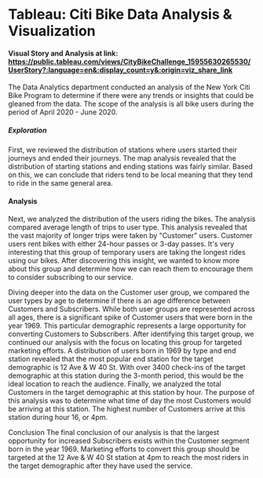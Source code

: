 # Tableau: Citi Bike Data Analysis & Visualization

#### Visual Story and Analysis at link: https://public.tableau.com/views/CityBikeChallenge_15955630265530/UserStory?:language=en&:display_count=y&:origin=viz_share_link

The Data Analytics department conducted an analysis of the New York Citi Bike Program to determine if there were any trends or insights that could be gleaned from the data. The scope of the analysis is all bike users during the period of April 2020 - June 2020.

##### Exploration
First, we reviewed the distribution of stations where users started their journeys and ended their journeys. The map analysis revealed that the distribution of starting stations and ending stations was fairly similar. Based on this, we can conclude that riders tend to be local meaning that they tend to ride in the same general area.

#### Analysis
Next, we analyzed the distribution of the users riding the bikes. The analysis compared average length of trips to user type. This analysis revealed that the vast majority of longer trips were taken by "Customer" users. Customer users rent bikes with either 24-hour passes or 3-day passes. It's very interesting that this group of temporary users are taking the longest rides using our bikes. After discovering this insight, we wanted to know more about this group and determine how we can reach them to encourage them to consider subscribing to our service.

Diving deeper into the data on the Customer user group, we compared the user types by age to determine if there is an age difference between Customers and Subscribers. While both user groups are represented across all ages, there is a significant spike of Customer users that were born in the year 1969. This particular demographic represents a large opportunity for converting Customers to Subscribers. After identifying this target group, we continued our analysis with the focus on locating this group for targeted marketing efforts. A distribution of users born in 1969 by type and end station revealed that the most popular end station for the target demographic is 12 Ave & W 40 St. With over 3400 check-ins of the target demographic at this station during the 3-month period, this would be the ideal location to reach the audience. Finally, we analyzed the total Customers in the target demographic at this station by hour. The purpose of this analysis was to determine what time of day the most Customers would be arriving at this station. The highest number of Customers arrive at this station during hour 16, or 4pm.

Conclusion
The final conclusion of our analysis is that the largest opportunity for increased Subscribers exists within the Customer segment born in the year 1969. Marketing efforts to convert this group should be targeted at the 12 Ave & W 40 St station at 4pm to reach the most riders in the target demographic after they have used the service.